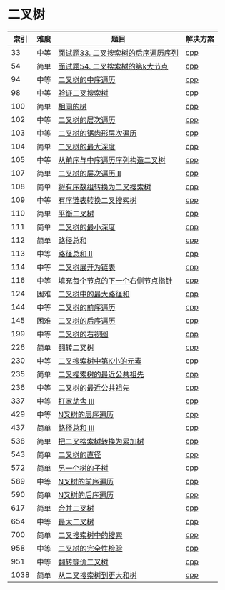 # 二叉树

|索引|难度|题目|解决方案|
|----|----|----|--------|
|33|中等|[面试题33. 二叉搜索树的后序遍历序列](https://leetcode-cn.com/problems/er-cha-sou-suo-shu-de-hou-xu-bian-li-xu-lie-lcof/)|[cpp](../problem/33_verifyPostorder.md)|
|54|简单|[面试题54. 二叉搜索树的第k大节点](https://leetcode-cn.com/problems/er-cha-sou-suo-shu-de-di-kda-jie-dian-lcof/)|[cpp](../problem/54_kthLargest.md)|
|94|中等|[二叉树的中序遍历](https://leetcode-cn.com/problems/binary-tree-inorder-traversal/)|[cpp](../problem/94_inorderTraversal.md)|
|98|中等|[验证二叉搜索树](https://leetcode-cn.com/problems/validate-binary-search-tree/)|[cpp](../problem/98_isValidBST.md)|
|100|简单|[相同的树](https://leetcode-cn.com/problems/same-tree/)|[cpp](../problem/100_isSameTree.md)|
|102|中等|[二叉树的层次遍历](https://leetcode-cn.com/problems/binary-tree-level-order-traversal/)|[cpp](../problem/102_levelOrder.md)|
|103|中等|[二叉树的锯齿形层次遍历](https://leetcode-cn.com/problems/binary-tree-zigzag-level-order-traversal/)|[cpp](../problem/103_zigzagLevelOrder.md)|
|104|简单|[二叉树的最大深度](https://leetcode-cn.com/problems/maximum-depth-of-binary-tree/)|[cpp](../problem/104_maxDepth.md)|
|105|中等|[从前序与中序遍历序列构造二叉树](https://leetcode-cn.com/problems/construct-binary-tree-from-preorder-and-inorder-traversal/)|[cpp](../problem/105_buildTree.md)|
|107|简单|[二叉树的层次遍历 II](https://leetcode-cn.com/problems/binary-tree-level-order-traversal-ii/)|[cpp](../problem/107_levelOrderBottom.md)|
|108|简单|[将有序数组转换为二叉搜索树](https://leetcode-cn.com/problems/convert-sorted-array-to-binary-search-tree/)|[cpp](../problem/108_sortedArrayToBST.md)|
|109|中等|[有序链表转换二叉搜索树](https://leetcode-cn.com/problems/convert-sorted-list-to-binary-search-tree/)|[cpp](../problem/109_sortedListToBST.md)|
|110|简单|[平衡二叉树](https://leetcode-cn.com/problems/balanced-binary-tree/)|[cpp](../problem/110_isBalanced.md)|
|111|简单|[二叉树的最小深度](https://leetcode-cn.com/problems/minimum-depth-of-binary-tree/)|[cpp](../problem/111_minDepth.md)|
|112|简单|[路径总和](https://leetcode-cn.com/problems/path-sum/)|[cpp](../problem/112_hasPathSum.md)|
|113|中等|[路径总和 II](https://leetcode-cn.com/problems/path-sum-ii/)|[cpp](../problem/113_pathSum.md)|
|114|中等|[二叉树展开为链表](https://leetcode-cn.com/problems/flatten-binary-tree-to-linked-list/)|[cpp](../problem/114_flatten.md)|
|116|中等|[填充每个节点的下一个右侧节点指针](https://leetcode-cn.com/problems/populating-next-right-pointers-in-each-node/)|[cpp](../problem/116_connect.md)|
|124|困难|[二叉树中的最大路径和](https://leetcode-cn.com/problems/binary-tree-maximum-path-sum/)|[cpp](../problem/124_maxPathSum.md)|
|144|中等|[二叉树的前序遍历](https://leetcode-cn.com/problems/binary-tree-preorder-traversal/)|[cpp](../problem/144_preorderTraversal.md)|
|145|困难|[二叉树的后序遍历](https://leetcode-cn.com/problems/binary-tree-postorder-traversal/)|[cpp](../problem/145_postorderTraversal.md)|
|199|中等|[二叉树的右视图](https://leetcode-cn.com/problems/binary-tree-right-side-view/)|[cpp](../problem/199_rightSideView.md)|
|226|简单|[翻转二叉树](https://leetcode-cn.com/problems/invert-binary-tree/)|[cpp](../problem/226_invertTree.md)|
|230|中等|[二叉搜索树中第K小的元素](https://leetcode-cn.com/problems/kth-smallest-element-in-a-bst/)|[cpp](../problem/230_kthSmallest.md)|
|235|简单|[二叉搜索树的最近公共祖先](https://leetcode-cn.com/problems/lowest-common-ancestor-of-a-binary-search-tree/)|[cpp](../problem/235_lowestCommonAncestor.md)|
|236|中等|[二叉树的最近公共祖先](https://leetcode-cn.com/problems/lowest-common-ancestor-of-a-binary-tree/)|[cpp](../problem/236_lowestCommonAncestor.md)|
|337|中等|[打家劫舍 III](https://leetcode-cn.com/problems/house-robber-iii/)|[cpp](../problem/337_rob.md)|
|429|中等|[N叉树的层序遍历](https://leetcode-cn.com/problems/n-ary-tree-level-order-traversal/)|[cpp](../problem/429_levelOrder.md)|
|437|简单|[路径总和 III](https://leetcode-cn.com/problems/path-sum-iii/)|[cpp](../problem/437_pathSum.md)|
|538|简单|[把二叉搜索树转换为累加树](https://leetcode-cn.com/problems/convert-bst-to-greater-tree/)|[cpp](../problem/538_convertBST.md)|
|543|简单|[二叉树的直径](https://leetcode-cn.com/problems/diameter-of-binary-tree/)|[cpp](../problem/543_diameterOfBinaryTree.md)|
|572|简单|[另一个树的子树](https://leetcode-cn.com/problems/subtree-of-another-tree/)|[cpp](../problem/572_isSubtree.md)|
|589|中等|[N叉树的前序遍历](https://leetcode-cn.com/problems/n-ary-tree-preorder-traversal/)|[cpp](../problem/589_preorder.md)|
|590|简单|[N叉树的后序遍历](https://leetcode-cn.com/problems/n-ary-tree-postorder-traversal/)|[cpp](../problem/590_postorder.md)|
|617|简单|[合并二叉树](https://leetcode-cn.com/problems/merge-two-binary-trees/)|[cpp](../problem/617_mergeTrees.md)|
|654|中等|[最大二叉树](https://leetcode-cn.com/problems/maximum-binary-tree/)|[cpp](../problem/654_constructMaximumBinaryTree.md)|
|700|简单|[二叉搜索树中的搜索](https://leetcode-cn.com/problems/search-in-a-binary-search-tree/)|[cpp](../problem/700_searchBST.md)|
|958|中等|[二叉树的完全性检验](https://leetcode-cn.com/problems/check-completeness-of-a-binary-tree/)|[cpp](../problem/958_isCompleteTree.md)|
|951|中等|[翻转等价二叉树](https://leetcode-cn.com/problems/flip-equivalent-binary-trees/)|[cpp](../problem/951_flipEquiv.md)|
|1038|简单|[从二叉搜索树到更大和树](https://leetcode-cn.com/problems/binary-search-tree-to-greater-sum-tree/)|[cpp](../problem/1038_bstToGst.md)|
